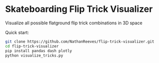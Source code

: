 # Skateboarding Flip Trick Visualizer
Visualize all possible flatground flip trick combinations in 3D space

Quick start:

```bash
git clone https://github.com/NathanReeves/flip-trick-visualizer.git
cd flip-trick-visualizer
pip install pandas dash plotly
python visualize_tricks.py  
```
